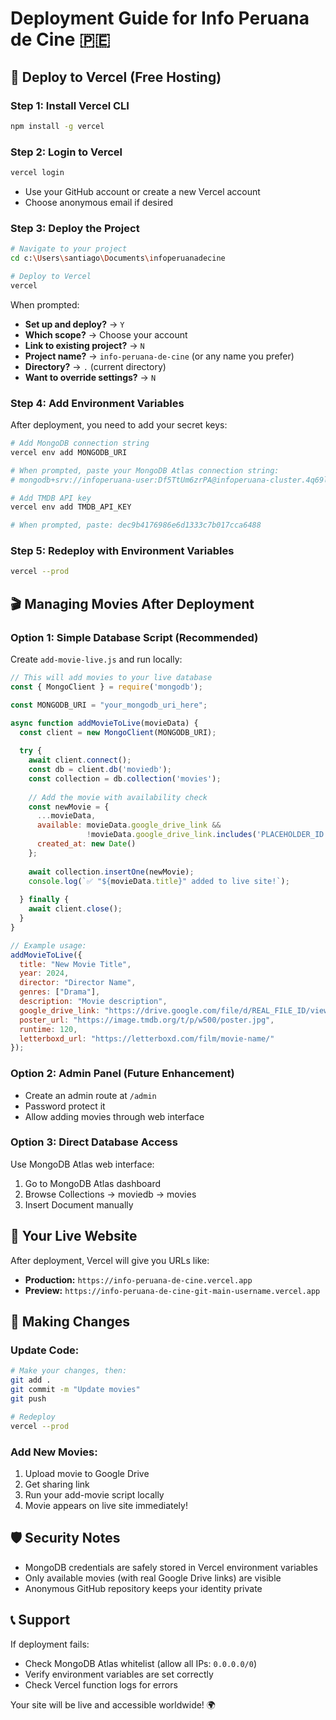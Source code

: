 # Deployment Guide for Info Peruana de Cine 🇵🇪

## 🚀 Deploy to Vercel (Free Hosting)

### Step 1: Install Vercel CLI
```bash
npm install -g vercel
```

### Step 2: Login to Vercel
```bash
vercel login
```
- Use your GitHub account or create a new Vercel account
- Choose anonymous email if desired

### Step 3: Deploy the Project
```bash
# Navigate to your project
cd c:\Users\santiago\Documents\infoperuanadecine

# Deploy to Vercel
vercel
```

When prompted:
- **Set up and deploy?** → `Y`
- **Which scope?** → Choose your account
- **Link to existing project?** → `N` 
- **Project name?** → `info-peruana-de-cine` (or any name you prefer)
- **Directory?** → `.` (current directory)
- **Want to override settings?** → `N`

### Step 4: Add Environment Variables
After deployment, you need to add your secret keys:

```bash
# Add MongoDB connection string
vercel env add MONGODB_URI

# When prompted, paste your MongoDB Atlas connection string:
# mongodb+srv://infoperuana-user:Df5TtUm6zrPA@infoperuana-cluster.4q69lkk.mongodb.net/?retryWrites=true&w=majority&appName=infoperuana-cluster

# Add TMDB API key  
vercel env add TMDB_API_KEY

# When prompted, paste: dec9b4176986e6d1333c7b017cca6488
```

### Step 5: Redeploy with Environment Variables
```bash
vercel --prod
```

## 🎬 Managing Movies After Deployment

### Option 1: Simple Database Script (Recommended)
Create `add-movie-live.js` and run locally:

```javascript
// This will add movies to your live database
const { MongoClient } = require('mongodb');

const MONGODB_URI = "your_mongodb_uri_here";

async function addMovieToLive(movieData) {
  const client = new MongoClient(MONGODB_URI);
  
  try {
    await client.connect();
    const db = client.db('moviedb');
    const collection = db.collection('movies');
    
    // Add the movie with availability check
    const newMovie = {
      ...movieData,
      available: movieData.google_drive_link && 
                 !movieData.google_drive_link.includes('PLACEHOLDER_ID'),
      created_at: new Date()
    };
    
    await collection.insertOne(newMovie);
    console.log(`✅ "${movieData.title}" added to live site!`);
    
  } finally {
    await client.close();
  }
}

// Example usage:
addMovieToLive({
  title: "New Movie Title",
  year: 2024,
  director: "Director Name", 
  genres: ["Drama"],
  description: "Movie description",
  google_drive_link: "https://drive.google.com/file/d/REAL_FILE_ID/view",
  poster_url: "https://image.tmdb.org/t/p/w500/poster.jpg",
  runtime: 120,
  letterboxd_url: "https://letterboxd.com/film/movie-name/"
});
```

### Option 2: Admin Panel (Future Enhancement)
- Create an admin route at `/admin` 
- Password protect it
- Allow adding movies through web interface

### Option 3: Direct Database Access
Use MongoDB Atlas web interface:
1. Go to MongoDB Atlas dashboard
2. Browse Collections → moviedb → movies  
3. Insert Document manually

## 📱 Your Live Website

After deployment, Vercel will give you URLs like:
- **Production:** `https://info-peruana-de-cine.vercel.app`
- **Preview:** `https://info-peruana-de-cine-git-main-username.vercel.app`

## 🔄 Making Changes

### Update Code:
```bash
# Make your changes, then:
git add .
git commit -m "Update movies"
git push

# Redeploy
vercel --prod
```

### Add New Movies:
1. Upload movie to Google Drive
2. Get sharing link
3. Run your add-movie script locally
4. Movie appears on live site immediately!

## 🛡️ Security Notes

- MongoDB credentials are safely stored in Vercel environment variables
- Only available movies (with real Google Drive links) are visible
- Anonymous GitHub repository keeps your identity private

## 📞 Support

If deployment fails:
- Check MongoDB Atlas whitelist (allow all IPs: `0.0.0.0/0`)
- Verify environment variables are set correctly  
- Check Vercel function logs for errors

Your site will be live and accessible worldwide! 🌍